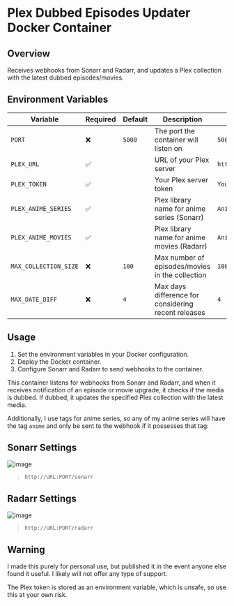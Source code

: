 # Plex Dubbed Episodes Updater Docker Container

## Overview

Receives webhooks from Sonarr and Radarr, and updates a Plex collection with the latest dubbed episodes/movies.

## Environment Variables

| **Variable**            | **Required** | **Default** | **Description**                                        | **Example**            |
|-------------------------|--------------|-------------|--------------------------------------------------------|------------------------|
| `PORT`                  | ❌           | `5000`      | The port the container will listen on                  | `5000`                 |
| `PLEX_URL`              | ✅           |             | URL of your Plex server                                | `http://plex:32400`    |
| `PLEX_TOKEN`            | ✅           |             | Your Plex server token                                 | `YourPlexToken`        |
| `PLEX_ANIME_SERIES`     | ✅           |             | Plex library name for anime series (Sonarr)            | `Anime Series`         |
| `PLEX_ANIME_MOVIES`     | ✅           |             | Plex library name for anime movies (Radarr)            | `Anime Movies`         |
| `MAX_COLLECTION_SIZE`   | ❌           | `100`       | Max number of episodes/movies in the collection        | `100`                  |
| `MAX_DATE_DIFF`         | ❌           | `4`         | Max days difference for considering recent releases    | `4`                    |

## Usage

1. Set the environment variables in your Docker configuration.
2. Deploy the Docker container.
3. Configure Sonarr and Radarr to send webhooks to the container.

This container listens for webhooks from Sonarr and Radarr, and when it receives notification of an episode or movie upgrade, it checks if the media is dubbed. If dubbed, it updates the specified Plex collection with the latest media.

Additionally, I use tags for anime series, so any of my anime series will have the tag `anime` and only be sent to the webhook if it possesses that tag:

## Sonarr Settings

![image](https://github.com/Heavybullets8/new-plex-dubs/assets/20793231/3847d1ca-e902-4567-9877-63a835aeb31a)

> `http://URL:PORT/sonarr`

## Radarr Settings

![image](https://github.com/Heavybullets8/new-plex-dubs/assets/20793231/11aa2328-438b-47bd-bafd-4a634d373f64)

> `http://URL:PORT/radarr`

## Warning

I made this purely for personal use, but published it in the event anyone else found it useful. I likely will not offer any type of support. 

The Plex token is stored as an environment variable, which is unsafe, so use this at your own risk. 
